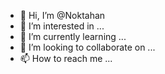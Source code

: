 - 👋 Hi, I’m @Noktahan
- 👀 I’m interested in ...
- 🌱 I’m currently learning ...
- 💞️ I’m looking to collaborate on ...
- 📫 How to reach me ...

<!---
Noktahan/Noktahan is a ✨ special ✨ repository because its `README.md` (this file) appears on your GitHub profile.
You can click the Preview link to take a look at your changes.
--->
